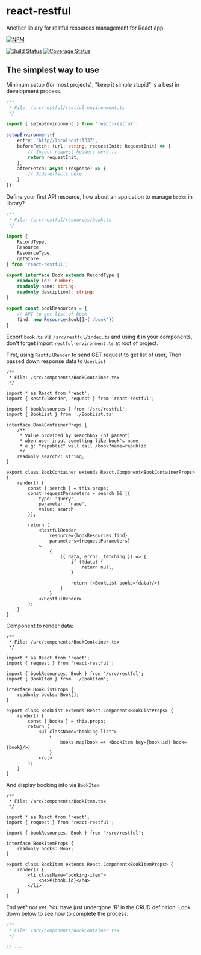 # react-restful
Another liblary for restful resources management for React app.

[![NPM](https://nodei.co/npm/react-restful.png?downloads=true&downloadRank=true&stars=true)](https://nodei.co/npm/react-restful/)

[![Build Status](https://travis-ci.org/kenkz447/react-restful.svg?branch=master)](https://travis-ci.org/kenkz447/react-restful)
[![Coverage Status](https://coveralls.io/repos/github/kenkz447/react-restful/badge.svg?branch=master)](https://coveralls.io/github/kenkz447/react-restful?branch=master)

## The simplest way to use

Minimum setup (for most projects), "keep it simple stupid" is a best in development process.

````typescript
/**
 * File: /src/restful/restful-environment.ts
 */

import { setupEnvironment } from 'react-restful';

setupEnvironment({
    entry: 'http//localhost:1337',
    beforeFetch: (url: string, requestInit: RequestInit) => {
        // Inject request headers here...
        return requestInit;
    },
    afterFetch: async (response) => {
        // Side-effects here
    }
})
````
Define your first API resource, how about an appication to manage `books` in library?

````typescript
/**
 * File: /src/restful/resources/book.ts
 */ 

import {
    RecordType,
    Resource,
    ResourceType,
    getStore
} from 'react-restful';

export interface Book extends RecordType {
    readonly id?: number;
    readonly name: string;
    readonly desciption?: string;
}

export const bookResources = {
    // API to get list of book
    find: new Resource<Book[]>('/book'})
}
````
Export `book.ts` via `/src/restful/index.ts` and using it in your components, don't forget import `restful-environment.ts` at root of project.

First, using `RestfulRender` to send GET request to get list of user,
Then passed down response data to `UserList`

````tsx
/**
 * File: /src/components/BookContainer.tsx
 */ 

import * as React from 'react';
import { RestfulRender, request } from 'react-restful';

import { bookResources } from '/src/restful';
import { BookList } from './BookList.ts'

interface BookContainerProps {
    /** 
     * Value provided by searchbox (of parent)
     * when user input something like book's name
     * e.g: "republic" will call /book?name=republic
     */
    readonly search?: string;
}

export class BookContainer extends React.Component<BookContainerProps> {
    render() {
        const { search } = this.props;
        const requestParameters = search && [{
            type: 'query',
            parameter: 'name',
            value: search
        }];

        return (
            <RestfulRender
                resource={bookResources.find}
                parameters={requestParameters}
            >
                {
                    ({ data, error, fetching }) => {
                        if (!data) {
                            return null;
                        }

                        return (<BookList books={data}/>)
                    }
                }
            </RestfulRender>
        );
    }
}
````
Component to render data:

````tsx
/**
 * File: /src/components/BookContainer.tsx
 */ 

import * as React from 'react';
import { request } from 'react-restful';

import { bookResources, Book } from '/src/restful';
import { BookItem } from './BookItem';

interface BookListProps {
    readonly books: Book[];
}

export class BookList extends React.Component<BookListProps> {
    render() {
        const { books } = this.props;
        return (
            <ul className="booking-list">
                { 
                    books.map(book => <BookItem key={book.id} book={book}/>) 
                }
            </ul>
        );
    }
}
````

And display booking info via `BookItem`

````tsx
/**
 * File: /src/components/BookItem.tsx
 */ 

import * as React from 'react';
import { request } from 'react-restful';

import { bookResources, Book } from '/src/restful';

interface BookItemProps {
    readonly books: Book;
}

export class BookItem extends React.Component<BookItemProps> {
    render() {
        <li className="booking-item">
            <h4>#{book.id}</h4>
        </li>
    }
}
````

End yet? not yet. You have just undergone 'R' in the CRUD definition. Look down below to see how to complete the process:

````ts
/**
 * File: /src/components/BookContainer.tsx
 */

// ...

````